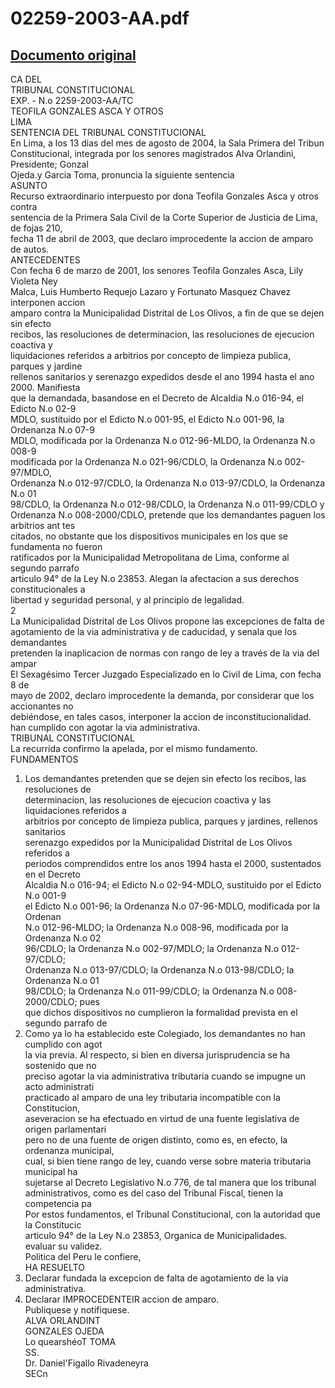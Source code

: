 
02259-2003-AA.pdf
=================
  
[Documento original](https://tc.gob.pe/jurisprudencia/2004/02259-2003-AA.pdf)  
---  
CA DEL  
TRIBUNAL CONSTITUCIONAL  
EXP. - N.o 2259-2003-AA/TC  
TEOFILA GONZALES ASCA Y OTROS  
LIMA  
SENTENCIA DEL TRIBUNAL CONSTITUCIONAL  
En Lima, a los 13 dias del mes de agosto de 2004, la Sala Primera del Tribun  
Constitucional, integrada por los senores magistrados Alva Orlandini, Presidente; Gonzal  
Ojeda.y Garcia Toma, pronuncia la siguiente sentencia  
ASUNTO  
Recurso extraordinario interpuesto por dona Teofila Gonzales Asca y otros contra  
sentencia de la Primera Sala Civil de la Corte Superior de Justicia de Lima, de fojas 210,  
fecha 11 de abril de 2003, que declaro improcedente la accion de amparo de autos.  
ANTECEDENTES  
Con fecha 6 de marzo de 2001, los senores Teofila Gonzales Asca, Lily Violeta Ney  
Malca, Luis Humberto Requejo Lazaro y Fortunato Masquez Chavez interponen accion  
amparo contra la Municipalidad Distrital de Los Olivos, a fin de que se dejen sin efecto  
recibos, las resoluciones de determinacion, las resoluciones de ejecucion coactiva y  
liquidaciones referidos a arbitrios por concepto de limpieza publica, parques y jardine  
rellenos sanitarios y serenazgo expedidos desde el ano 1994 hasta el ano 2000. Manifiesta  
que la demandada, basandose en el Decreto de Alcaldia N.o 016-94, el Edicto N.o 02-9  
MDLO, sustituido por el Edicto N.o 001-95, el Edicto N.o 001-96, la Ordenanza N.o 07-9  
MDLO, modificada por la Ordenanza N.o 012-96-MLDO, la Ordenanza N.o 008-9  
modificada por la Ordenanza N.o 021-96/CDLO, la Ordenanza N.o 002-97/MDLO,  
Ordenanza N.o 012-97/CDLO, la Ordenanza N.o 013-97/CDLO, la Ordenanza N.o 01  
98/CDLO, la Ordenanza N.o 012-98/CDLO, la Ordenanza N.o 011-99/CDLO y  
Ordenanza N.o 008-2000/CDLO, pretende que los demandantes paguen los arbitrios ant tes  
citados, no obstante que los dispositivos municipales en los que se fundamenta no fueron  
ratificados por la Municipalidad Metropolitana de Lima, conforme al segundo parrafo  
articulo 94° de la Ley N.o 23853. Alegan la afectacion a sus derechos constitucionales a  
libertad y seguridad personal, y al principio de legalidad.  
2  
La Municipalidad Distrital de Los Olivos propone las excepciones de falta de  
agotamiento de la via administrativa y de caducidad, y senala que los demandantes  
pretenden la inaplicacion de normas con rango de ley a través de la via del ampar  
El Sexagésimo Tercer Juzgado Especializado en lo Civil de Lima, con fecha 8 de  
mayo de 2002, declaro improcedente la demanda, por considerar que los accionantes no  
debiéndose, en tales casos, interponer la accion de inconstitucionalidad.  
han cumplido con agotar la via administrativa.  
TRIBUNAL CONSTITUCIONAL  
La recurrida confirmo la apelada, por el mismo fundamento.  
FUNDAMENTOS  
1. Los demandantes pretenden que se dejen sin efecto los recibos, las resoluciones de  
determinacion, las resoluciones de ejecucion coactiva y las liquidaciones referidos a  
arbitrios por concepto de limpieza publica, parques y jardines, rellenos sanitarios  
serenazgo expedidos por la Municipalidad Distrital de Los Olivos referidos a  
periodos comprendidos entre los anos 1994 hasta el 2000, sustentados en el Decreto  
Alcaldia N.o 016-94; el Edicto N.o 02-94-MDLO, sustituido por el Edicto N.o 001-9  
el Edicto N.o 001-96; la Ordenanza N.o 07-96-MDLO, modificada por la Ordenan  
N.o 012-96-MLDO; la Ordenanza N.o 008-96, modificada por la Ordenanza N.o 02  
96/CDLO; la Ordenanza N.o 002-97/MDLO; la Ordenanza N.o 012-97/CDLO;  
Ordenanza N.o 013-97/CDLO; la Ordenanza N.o 013-98/CDLO; la Ordenanza N.o 01  
98/CDLO; la Ordenanza N.o 011-99/CDLO; la Ordenanza N.o 008-2000/CDLO; pues  
que dichos dispositivos no cumplieron la formalidad prevista en el segundo parrafo de  
2. Como ya lo ha establecido este Colegiado, los demandantes no han cumplido con agot  
la via previa. Al respecto, si bien en diversa jurisprudencia se ha sostenido que no  
preciso agotar la via administrativa tributaria cuando se impugne un acto administrati  
practicado al amparo de una ley tributaria incompatible con la Constitucion,  
aseveracion se ha efectuado en virtud de una fuente legislativa de origen parlamentari  
pero no de una fuente de origen distinto, como es, en efecto, la ordenanza municipal,  
cual, si bien tiene rango de ley, cuando verse sobre materia tributaria municipal ha  
sujetarse al Decreto Legislativo N.o 776, de tal manera que los tribunal  
administrativos, como es del caso del Tribunal Fiscal, tienen la competencia pa  
Por estos fundamentos, el Tribunal Constitucional, con la autoridad que la Constitucic  
articulo 94° de la Ley N.o 23853, Organica de Municipalidades.  
evaluar su validez.  
Politica del Peru le confiere,  
HA RESUELTO  
1. Declarar fundada la excepcion de falta de agotamiento de la via administrativa.  
2. Declarar IMPROCEDENTEIR accion de amparo.  
Publiquese y notifiquese.  
ALVA ORLANDINT  
GONZALES OJEDA  
Lo quearshéoT TOMA  
SS.  
Dr. Daniel'Figallo Rivadeneyra  
SECn